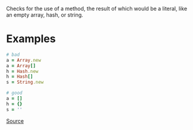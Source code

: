 
Checks for the use of a method, the result of which
would be a literal, like an empty array, hash, or string.

# Examples

```ruby
# bad
a = Array.new
a = Array[]
h = Hash.new
h = Hash[]
s = String.new

# good
a = []
h = {}
s = ''
```

[Source](http://www.rubydoc.info/gems/rubocop/RuboCop/Cop/Style/EmptyLiteral)